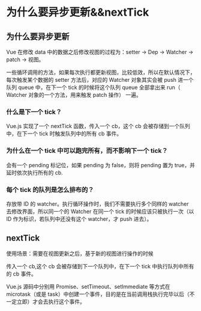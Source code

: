 # 为什么要异步更新&&nextTick

## 为什么要异步更新

Vue 在修改 data 中的数据之后修改视图的过程为：setter -> Dep -> Watcher -> patch -> 视图。

一些循环调用的方法，如果每次执行都更新视图，比较低效，所以在默认情况下，每次触发某个数据的 setter 方法后，对应的 Watcher 对象其实会被 push 进一个队列 queue 中，在下一个 tick 的时候将这个队列 queue 全部拿出来 run（ Watcher 对象的一个方法，用来触发 patch 操作） 一遍。

### 什么是下一个 tick？

Vue.js 实现了一个 nextTick 函数，传入一个 cb，这个 cb 会被存储到一个队列中，在下一个 tick 时触发队列中的所有 cb 事件。

### 为什么在一个 tick 中可以跑完所有，而不影响下一个 tick？

会有一个 pending 标记位，如果 pending 为 false，则将 pending 置为 true，并延时依次执行所有的 cb.

### 每个 tick 的队列是怎么排布的？

存放带 ID 的 watcher。执行循环操作时，我们不需要执行多个同样的 watcher 去修改界面，所以同一个的 Watcher 在同一个 tick 的时候应该只被执行一次（以 ID 作为标识，若队列中还没有这个 watcher，才 push 进去）。

## nextTick

使用场景：需要在视图更新之后，基于新的视图进行操作的时候

传入一个 cb,这个 cb 会被存储到下一个队列中，在下一个 tick 中执行队列中所有的 cb 事件。

Vue.js 源码中分别用 Promise、setTimeout、setImmediate 等方式在 microtask（或是 task）中创建一个事件，目的是在当前调用栈执行完毕以后（不一定立即）才会去执行这个事件。
